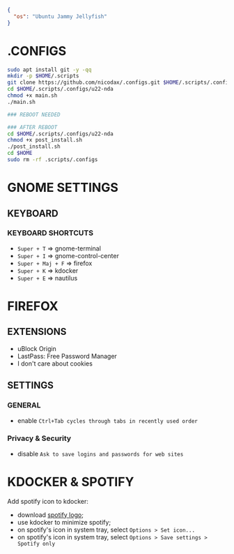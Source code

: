 ```json
{
  "os": "Ubuntu Jammy Jellyfish"
}
```

# .CONFIGS

```bash
sudo apt install git -y -qq
mkdir -p $HOME/.scripts
git clone https://github.com/nicodax/.configs.git $HOME/.scripts/.configs
cd $HOME/.scripts/.configs/u22-nda
chmod +x main.sh
./main.sh

### REBOOT NEEDED
```

```bash
### AFTER REBOOT
cd $HOME/.scripts/.configs/u22-nda
chmod +x post_install.sh
./post_install.sh
cd $HOME
sudo rm -rf .scripts/.configs
```

# GNOME SETTINGS

## KEYBOARD

### KEYBOARD SHORTCUTS

* ```Super + T``` => gnome-terminal
* ```Super + I``` => gnome-control-center
* ```Super + Maj + F``` => firefox
* ```Super + K``` => kdocker
* ```Super + E``` => nautilus

# FIREFOX

## EXTENSIONS

* uBlock Origin
* LastPass: Free Password Manager
* I don't care about cookies

## SETTINGS

### GENERAL

* enable ```Ctrl+Tab cycles through tabs in recently used order```

### Privacy & Security

* disable ```Ask to save logins and passwords for web sites```

# KDOCKER & SPOTIFY

Add spotify icon to kdocker:
* download [spotify logo](https://www.freepnglogos.com/download/7053);
* use kdocker to minimize spotify;
* on spotify's icon in system tray, select ```Options > Set icon...```
* on spotify's icon in system tray, select ```Options > Save settings > Spotify only```
